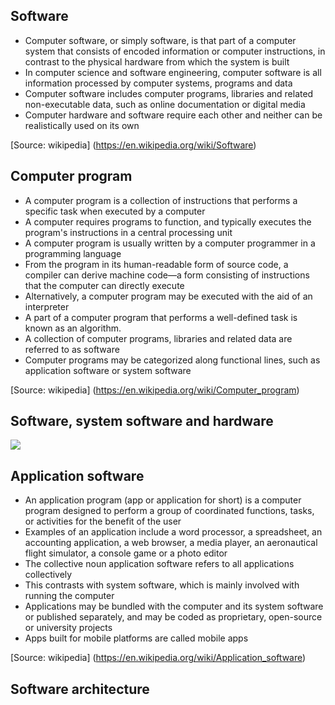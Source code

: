 ## Software
* Computer software, or simply software, is that part of a computer system that consists of encoded information or computer instructions, in contrast to the physical hardware from which the system is built
* In computer science and software engineering, computer software is all information processed by computer systems, programs and data
* Computer software includes computer programs, libraries and related non-executable data, such as online documentation or digital media
* Computer hardware and software require each other and neither can be realistically used on its own

[Source: wikipedia] (https://en.wikipedia.org/wiki/Software)


## Computer program
* A computer program is a collection of instructions that performs a specific task when executed by a computer
* A computer requires programs to function, and typically executes the program's instructions in a central processing unit
* A computer program is usually written by a computer programmer in a programming language
* From the program in its human-readable form of source code, a compiler can derive machine code—a form consisting of instructions that the computer can directly execute
* Alternatively, a computer program may be executed with the aid of an interpreter
* A part of a computer program that performs a well-defined task is known as an algorithm. 
* A collection of computer programs, libraries and related data are referred to as software
* Computer programs may be categorized along functional lines, such as application software or system software

[Source: wikipedia] (https://en.wikipedia.org/wiki/Computer_program)


## Software, system software and hardware
![](media/software.png)


## Application software
* An application program (app or application for short) is a computer program designed to perform a group of coordinated functions, tasks, or activities for the benefit of the user
* Examples of an application include a word processor, a spreadsheet, an accounting application, a web browser, a media player, an aeronautical flight simulator, a console game or a photo editor
* The collective noun application software refers to all applications collectively
* This contrasts with system software, which is mainly involved with running the computer
* Applications may be bundled with the computer and its system software or published separately, and may be coded as proprietary, open-source or university projects
* Apps built for mobile platforms are called mobile apps

[Source: wikipedia] (https://en.wikipedia.org/wiki/Application_software)


## Software architecture